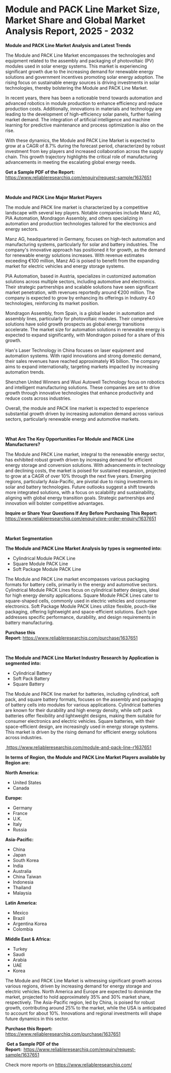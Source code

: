 <p><h1>Module and PACK Line Market Size, Market Share and Global Market Analysis Report, 2025 - 2032</h1></p><p><strong>Module and PACK Line Market Analysis and Latest Trends</strong></p>
<p><p>The Module and PACK Line Market encompasses the technologies and equipment related to the assembly and packaging of photovoltaic (PV) modules used in solar energy systems. This market is experiencing significant growth due to the increasing demand for renewable energy solutions and government incentives promoting solar energy adoption. The rising focus on sustainable energy sources is driving investments in solar technologies, thereby bolstering the Module and PACK Line Market.</p><p>In recent years, there has been a noticeable trend towards automation and advanced robotics in module production to enhance efficiency and reduce production costs. Additionally, innovations in materials and technology are leading to the development of high-efficiency solar panels, further fueling market demand. The integration of artificial intelligence and machine learning for predictive maintenance and process optimization is also on the rise.</p><p>With these dynamics, the Module and PACK Line Market is expected to grow at a CAGR of 8.7% during the forecast period, characterized by robust investment from key players and increased collaboration across the supply chain. This growth trajectory highlights the critical role of manufacturing advancements in meeting the escalating global energy needs.</p></p>
<p><strong>Get a Sample PDF of the Report:&nbsp;</strong> <a href="https://www.reliableresearchiq.com/enquiry/request-sample/1637651?utm_campaign=3097&utm_medium=2&utm_source=Github&utm_content=ia&utm_term=11042025&utm_id=module-and-pack-line">https://www.reliableresearchiq.com/enquiry/request-sample/1637651</a></p>
<p>&nbsp;</p>
<p><strong>Module and PACK Line Major Market Players</strong></p>
<p><p>The module and PACK line market is characterized by a competitive landscape with several key players. Notable companies include Manz AG, PIA Automation, Mondragon Assembly, and others specializing in automation and production technologies tailored for the electronics and energy sectors.</p><p>Manz AG, headquartered in Germany, focuses on high-tech automation and manufacturing systems, particularly for solar and battery industries. The company's innovative approach has positioned it for growth, as the demand for renewable energy solutions increases. With revenue estimates exceeding €100 million, Manz AG is poised to benefit from the expanding market for electric vehicles and energy storage systems.</p><p>PIA Automation, based in Austria, specializes in customized automation solutions across multiple sectors, including automotive and electronics. Their strategic partnerships and scalable solutions have seen significant market penetration, with revenues reportedly around €200 million. The company is expected to grow by enhancing its offerings in Industry 4.0 technologies, reinforcing its market position.</p><p>Mondragon Assembly, from Spain, is a global leader in automation and assembly lines, particularly for photovoltaic modules. Their comprehensive solutions have solid growth prospects as global energy transitions accelerate. The market size for automation solutions in renewable energy is expected to expand significantly, with Mondragon poised for a share of this growth.</p><p>Han's Laser Technology in China focuses on laser equipment and automation systems. With rapid innovations and strong domestic demand, their sales revenues have reached approximately ¥5 billion. The company aims to expand internationally, targeting markets impacted by increasing automation trends.</p><p>Shenzhen United Winners and Wuxi Autowell Technology focus on robotics and intelligent manufacturing solutions. These companies are set to drive growth through innovative technologies that enhance productivity and reduce costs across industries.</p><p>Overall, the module and PACK line market is expected to experience substantial growth driven by increasing automation demand across various sectors, particularly renewable energy and automotive markets.</p></p>
<p>&nbsp;</p>
<p><strong>What Are The Key Opportunities For Module and PACK Line Manufacturers?</strong></p>
<p><p>The Module and PACK Line market, integral to the renewable energy sector, has exhibited robust growth driven by increasing demand for efficient energy storage and conversion solutions. With advancements in technology and declining costs, the market is poised for sustained expansion, projected to grow at a CAGR of over 10% through the next five years. Emerging regions, particularly Asia-Pacific, are pivotal due to rising investments in solar and battery technologies. Future outlooks suggest a shift towards more integrated solutions, with a focus on scalability and sustainability, aligning with global energy transition goals. Strategic partnerships and innovation will bolster competitive advantages.</p></p>
<p><strong>Inquire or Share Your Questions If Any Before Purchasing This Report:</strong> <a href="https://www.reliableresearchiq.com/enquiry/pre-order-enquiry/1637651?utm_campaign=3097&utm_medium=2&utm_source=Github&utm_content=ia&utm_term=11042025&utm_id=module-and-pack-line">https://www.reliableresearchiq.com/enquiry/pre-order-enquiry/1637651</a></p>
<p>&nbsp;</p>
<p><strong>Market Segmentation</strong></p>
<p><strong>The Module and PACK Line Market Analysis by types is segmented into:</strong></p>
<p><ul><li>Cylindrical Module PACK Line</li><li>Square Module PACK Line</li><li>Soft Package Module PACK Line</li></ul></p>
<p><p>The Module and PACK Line market encompasses various packaging formats for battery cells, primarily in the energy and automotive sectors. Cylindrical Module PACK Lines focus on cylindrical battery designs, ideal for high energy density applications. Square Module PACK Lines cater to square-shaped cells, commonly used in electric vehicles and consumer electronics. Soft Package Module PACK Lines utilize flexible, pouch-like packaging, offering lightweight and space-efficient solutions. Each type addresses specific performance, durability, and design requirements in battery manufacturing.</p></p>
<p><strong>Purchase this Report:&nbsp;</strong><a href="https://www.reliableresearchiq.com/purchase/1637651?utm_campaign=3097&utm_medium=2&utm_source=Github&utm_content=ia&utm_term=11042025&utm_id=module-and-pack-line">https://www.reliableresearchiq.com/purchase/1637651</a></p>
<p>&nbsp;</p>
<p><strong>The Module and PACK Line Market Industry Research by Application is segmented into:</strong></p>
<p><ul><li>Cylindrical Battery</li><li>Soft Pack Battery</li><li>Square Battery</li></ul></p>
<p><p>The Module and PACK line market for batteries, including cylindrical, soft pack, and square battery formats, focuses on the assembly and packaging of battery cells into modules for various applications. Cylindrical batteries are known for their durability and high energy density, while soft pack batteries offer flexibility and lightweight designs, making them suitable for consumer electronics and electric vehicles. Square batteries, with their space-efficient design, are increasingly used in energy storage systems. This market is driven by the rising demand for efficient energy solutions across industries.</p></p>
<p><a href="https://www.reliableresearchiq.com/module-and-pack-line-r1637651?utm_campaign=3097&utm_medium=2&utm_source=Github&utm_content=ia&utm_term=11042025&utm_id=module-and-pack-line">&nbsp;https://www.reliableresearchiq.com/module-and-pack-line-r1637651</a></p>
<p><strong>In terms of Region, the Module and PACK Line Market Players available by Region are:</strong></p>
<p>
    <p> <strong> North America: </strong>
        <ul>
            <li>United States</li>
            <li>Canada</li>
        </ul>
        </p> 
    <p> <strong> Europe: </strong>
        <ul>
            <li>Germany</li>
            <li>France</li>
            <li>U.K.</li>
            <li>Italy</li>
            <li>Russia</li>
        </ul>
        </p> 
    <p> <strong> Asia-Pacific: </strong>
        <ul>
            <li>China</li>
            <li>Japan</li>
            <li>South Korea</li>
            <li>India</li>
            <li>Australia</li>
            <li>China Taiwan</li>
            <li>Indonesia</li>
            <li>Thailand</li>
            <li>Malaysia</li>
        </ul>
        </p> 
    <p> <strong> Latin America: </strong>
        <ul>
            <li>Mexico</li>
            <li>Brazil</li>
            <li>Argentina Korea</li>
            <li>Colombia</li>
        </ul>
        </p> 
    <p> <strong> Middle East & Africa: </strong>
        <ul>
            <li>Turkey</li>
            <li>Saudi</li>
            <li>Arabia</li>
            <li>UAE</li>
            <li>Korea</li>
        </ul>
    </p>
    </p>
<p><p>The Module and PACK Line Market is witnessing significant growth across various regions, driven by increasing demand for energy storage and electric vehicles. North America and Europe are expected to dominate the market, projected to hold approximately 35% and 30% market share, respectively. The Asia-Pacific region, led by China, is poised for robust growth, contributing around 25% to the market, while the USA is anticipated to account for about 10%. Innovations and regional investments will shape future dynamics in this sector.</p></p>
<p><strong>Purchase this Report: </strong><a href="https://www.reliableresearchiq.com/purchase/1637651?utm_campaign=3097&utm_medium=2&utm_source=Github&utm_content=ia&utm_term=11042025&utm_id=module-and-pack-line">https://www.reliableresearchiq.com/purchase/1637651</a></p>
<p>&nbsp;<strong>Get a Sample PDF of the Report:&nbsp;&nbsp;</strong><a href="https://www.reliableresearchiq.com/enquiry/request-sample/1637651?utm_campaign=3097&utm_medium=2&utm_source=Github&utm_content=ia&utm_term=11042025&utm_id=module-and-pack-line">https://www.reliableresearchiq.com/enquiry/request-sample/1637651</a></p>
<p><strong></strong></p>
<p>Check more reports on <a href="https://www.reliableresearchiq.com/?utm_campaign=3097&utm_medium=2&utm_source=Github&utm_content=ia&utm_term=11042025&utm_id=module-and-pack-line">https://www.reliableresearchiq.com/</a></p>